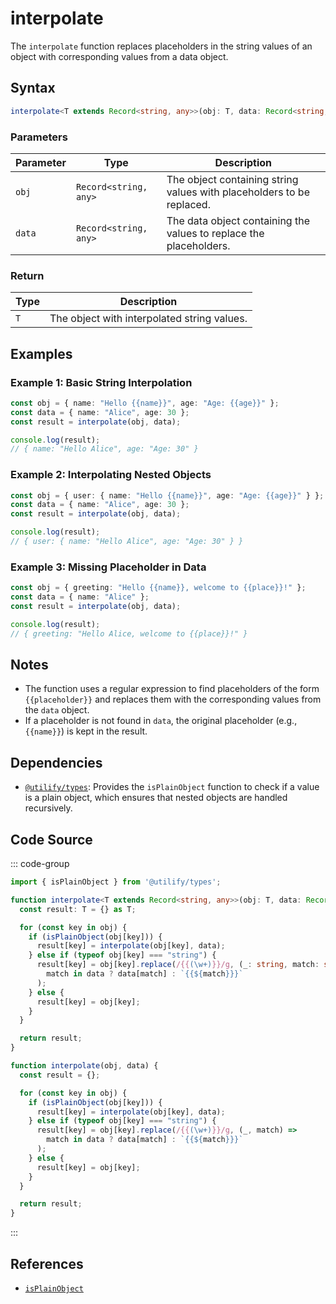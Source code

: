 # interpolate
The `interpolate` function replaces placeholders in the string values of an object with corresponding values from a data object.

## Syntax

```typescript
interpolate<T extends Record<string, any>>(obj: T, data: Record<string, any>): T;
```

### Parameters

| Parameter | Type                          | Description                                                   |
|-----------|-------------------------------|-------------------------------------------------------------|
| `obj`     | `Record<string, any>`          | The object containing string values with placeholders to be replaced. |
| `data`    | `Record<string, any>`          | The data object containing the values to replace the placeholders. |

### Return

| Type                          | Description                                                   |
|-------------------------------|-------------------------------------------------------------|
| `T`                             | The object with interpolated string values. |

## Examples

### Example 1: Basic String Interpolation
```typescript
const obj = { name: "Hello {{name}}", age: "Age: {{age}}" };
const data = { name: "Alice", age: 30 };
const result = interpolate(obj, data);

console.log(result);
// { name: "Hello Alice", age: "Age: 30" }
```

### Example 2: Interpolating Nested Objects
```typescript
const obj = { user: { name: "Hello {{name}}", age: "Age: {{age}}" } };
const data = { name: "Alice", age: 30 };
const result = interpolate(obj, data);

console.log(result);
// { user: { name: "Hello Alice", age: "Age: 30" } }
```

### Example 3: Missing Placeholder in Data
```typescript
const obj = { greeting: "Hello {{name}}, welcome to {{place}}!" };
const data = { name: "Alice" };
const result = interpolate(obj, data);

console.log(result);
// { greeting: "Hello Alice, welcome to {{place}}!" }
```

## Notes
- The function uses a regular expression to find placeholders of the form `{{placeholder}}` and replaces them with the corresponding values from the `data` object.
- If a placeholder is not found in `data`, the original placeholder (e.g., `{{name}}`) is kept in the result.

## Dependencies
- [`@utilify/types`](./types.md): Provides the `isPlainObject` function to check if a value is a plain object, which ensures that nested objects are handled recursively.

## Code Source
::: code-group

```typescript
import { isPlainObject } from '@utilify/types';

function interpolate<T extends Record<string, any>>(obj: T, data: Record<string, any>): T {
  const result: T = {} as T;

  for (const key in obj) {
    if (isPlainObject(obj[key])) {
      result[key] = interpolate(obj[key], data);
    } else if (typeof obj[key] === "string") {
      result[key] = obj[key].replace(/{{(\w+)}}/g, (_: string, match: string) => 
        match in data ? data[match] : `{{${match}}}`
      );
    } else {
      result[key] = obj[key];
    }
  }

  return result;
}
```

```javascript
function interpolate(obj, data) {
  const result = {};

  for (const key in obj) {
    if (isPlainObject(obj[key])) {
      result[key] = interpolate(obj[key], data);
    } else if (typeof obj[key] === "string") {
      result[key] = obj[key].replace(/{{(\w+)}}/g, (_, match) => 
        match in data ? data[match] : `{{${match}}}`
      );
    } else {
      result[key] = obj[key];
    }
  }

  return result;
}
```
:::

## References
- [`isPlainObject`](./types.md)